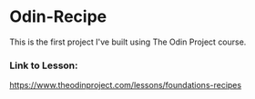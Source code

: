 # Odin-Recipe
This is the first project I've built using The Odin Project course.

### Link to Lesson:
https://www.theodinproject.com/lessons/foundations-recipes
